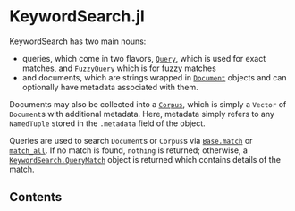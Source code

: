 # KeywordSearch.jl

KeywordSearch has two main nouns:

* queries, which come in two flavors, [`Query`](@ref), which is used for exact matches, and [`FuzzyQuery`](@ref) which is for fuzzy matches
* and documents, which are strings wrapped in [`Document`](@ref) objects and can optionally have metadata associated with them.

Documents may also be collected into a [`Corpus`](@ref), which is simply a `Vector` of `Document`s
with additional metadata. Here, metadata simply refers to any `NamedTuple` stored in the `.metadata` field of the object.

Queries are used to search `Document`s or `Corpus`s via [`Base.match`](@ref) or [`match_all`](@ref). If no match is found, `nothing` is returned;
otherwise, a [`KeywordSearch.QueryMatch`](@ref) object is returned which contains details of the match.

## Contents

```@contents
```
